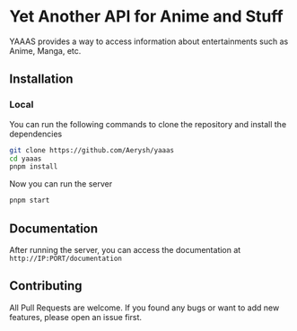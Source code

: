 # Yet Another API for Anime and Stuff

YAAAS provides a way to access information about entertainments such as Anime, Manga, etc.

## Installation

### Local

You can run the following commands to clone the repository and install the dependencies

```bash
git clone https://github.com/Aerysh/yaaas
cd yaaas
pnpm install
```

Now you can run the server

```bash
pnpm start
```

## Documentation

After running the server, you can access the documentation at `http://IP:PORT/documentation`

## Contributing

All Pull Requests are welcome. If you found any bugs or want to add new features, please open an issue first.
